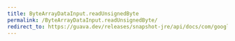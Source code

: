 ```yaml
---
title: ByteArrayDataInput.readUnsignedByte
permalink: /ByteArrayDataInput.readUnsignedByte/
redirect_to: https://guava.dev/releases/snapshot-jre/api/docs/com/google/common/io/ByteArrayDataInput.html#readUnsignedByte--
---
```

